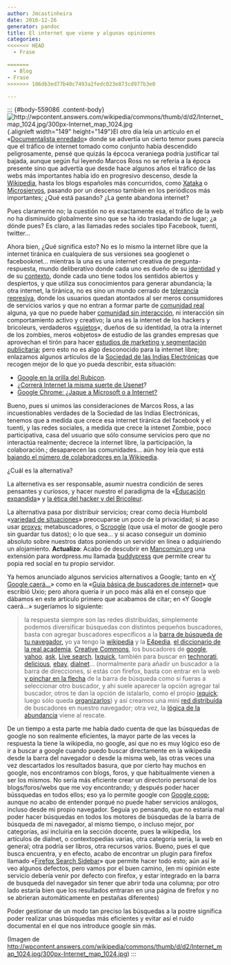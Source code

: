 ```yaml
---
author: Jmcastinheira
date: 2016-12-26
generator: pandoc
title: El internet que viene y algunas opiniones
categories:
<<<<<<< HEAD
  - Frase

=======
  - Blog
- Frase
>>>>>>> 186db3ed77b40c7493a2fedc023e873cd977b3e0

---
```




::: {#body-559086 .content-body}
![](http://wpcontent.answers.com/wikipedia/commons/thumb/d/d2/Internet_map_1024.jpg/300px-Internet_map_1024.jpg?v=1247268662652 "http://wpcontent.answers.com/wikipedia/commons/thumb/d/d2/Internet_map_1024.jpg/300px-Internet_map_1024.jpg"){.alignleft
width="149" height="149"}El otro día leía un artículo en el
«[Documentalista
enredado](http://www.documentalistaenredado.net/840/esta-bajando-la-audiencia-en-las-webs-los-datos-segun-google-trends/)»
donde se advertía un cierto temor pues parecía que el tráfico de
internet tomado como conjunto había descendido peligrosamente, pensé que
quizás la épcoca veraniega podría justificar tal bajada, aunque según
fui leyendo Marcos Ross no se refería a la época presente sino que
advertía que desde hace algunos años el tráfico de las webs más
importantes había ido en progresivo descenso, desde la
[Wikipedia](http://es.wikipedia.org/), hasta los blogs españoles más
concurridos, como [Xataka](http://www.xataka.com/) o
[Microsiervos](http://www.microsiervos.com/), pasando por un descenso
también en los periódicos más importantes; ¿Qué está pasando? ¿La gente
abandona internet?

Pues claramente no; la cuestión no es exactamente esa, el tráfico de la
web no ha disminuído globalmente sino que se ha ido trasladando de
lugar; ¿a dónde pues? Es claro, a las llamadas redes sociales tipo
Facebook, tuenti, twitter...

Ahora bien, ¿Qué significa esto? No es lo mismo la internet libre que la
internet tiránica en cualquiera de sus versiones sea googlenet o
facebooknet... mientras la una es una internet creativa de
pregunta-respuesta, mundo deliberativo donde cada uno es dueño de su
[identidad](http://entelequia.bligoo.com/content/view/203700/Identidad_e_identitarismo.html)
y de su
[contexto](http://entelequia.bligoo.com/content/view/212361/Problemas-conceptuales-e-impresiones.html),
donde cada uno tiene todos los sentidos abiertos y despiertos, y que
utiliza sus conocimientos para generar abundancia; la otra internet, la
tiránica, no es sino un mundo cerrado de [tolerancia
represiva](https://ssl.scroogle.org/cgi-bin/nbbwssl.cgi), donde los
usuarios quedan atontados al ser meros consumidores de servicios varios
y que no entran a formar parte de [comunidad
real](http://entelequia.bligoo.com/content/view/206271/De_la_Comunidad_y_la_fraternidad.html)
alguna, ya que no puede haber [comunidad sin
interacción](http://entelequia.bligoo.com/content/view/206271/De_la_Comunidad_y_la_fraternidad.html),
ni interacción sin comportamiento activo y creativo; la una es la
internet de los hackers y bricoleurs, verdaderos
«[sujetos](http://entelequia.bligoo.com/content/view/199717/Sobre-identidad-y-sujeto.html)«,
dueños de su identidad, la otra la internet de los zombies, meros
«objetos» de estudio de las grandes empresas que aprovechan el tirón
para hacer [estudios de marketing y segmentación
publicitaria](http://ictnet.es/2007/hacia-la-publicidad-2-0); pero esto
no es algo desconocido para la internet libre; enlazamos algunos
artículos de la [Sociedad de las Indias
Electrónicas](http://www.lasindias.com/) que recogen mejor de lo que yo
pueda describir, esta situación:

-   [Google en la orilla del
    Rubicon](http://www.lasindias.com/google-en-la-otra-orilla-del-rubicon/).
  -   ¿[Correrá Internet la misma suerte de
    Usenet](http://www.lasindias.com/%c2%bfcorrera-internet-la-misma-suerte-de-usenet/)?
  -   [Google Chrome: ¿Jaque a Microsoft o a
    Internet?](http://www.lasindias.com/google-chrome-%c2%bfjaque-a-microsoft-o-a-internet/)

Bueno, pues si unimos las consideraciones de Marcos Ross, a las
incuestionables verdades de la Sociedad de las Indias Electrónicas,
tenemos que a medida que crece esa internet tiránica del facebook y el
tuenti, y las redes sociales, a medida que crece la intenet Zombie, poco
participativa, casa del usuario que sólo consume servicios pero que no
interactúa realmente; decrece la internet libre, la participación, la
colaboración.; desaparecen las comunidades... aún hoy leía que está
[bajando el número de colaboradores en la
Wikipedia](http://entelequia.bligoo.com/content/view/536736/Frase-Celebre-La-educacion-expandida-y-el-cambio.html#content-top).

¿Cuál es la alternativa?

La alternetiva es ser responsable, asumir nuestra condición de seres
pensantes y curiosos, y hacer nuestro el paradigma de la «[Educación
expandida](http://entelequia.bligoo.com/content/view/536736/Frase-Celebre-La-educacion-expandida-y-el-cambio.html#content-top)»
y [la ética del hacker y del
Bricoleur](http://entelequia.bligoo.com/content/view/434867/Arte-y-artesania-y-la-nueva-etica-del-hacker-y-el-bricoleur.html#content-top).

La alternativa pasa por distribuír servicios; crear como decía Humbold
«[variedad de
situaciones](http://entelequia.bligoo.com/content/view/441825/Y-Google-caera.html)»
preocuparse un poco de la privacidad; si acaso usar
[proxys](http://es.wikipedia.org/wiki/Proxy); metabuscadores, o
[Scroogle](http://www.scroogle.org/) (que usa el motor de google pero
sin guardar tus datos); o lo que sea... y si acaso conseguir un dominio
absoluto sobre nuestros datos poniendo un servidor en linea o
adquiriendo un alojamiento. **Actualizo**: Acabo de descubrir en
[Mancomún.org](http://www.mancomun.org/no_cache/actualidade/detalledenova/nova/crea-a-tua-propia-rede-social-con-buddypress/)
una extensión para wordpress.mu llamada
[buddypress](http://es.wikipedia.org/wiki/BuddyPress) que permite crear
tu popia red social en tu propio servidor.

Ya hemos anunciado algunos servicios alternativos a Google; tanto en «[Y
Google
caerá...](http://entelequia.bligoo.com/content/view/441825/Y-Google-caera.html)»
como en la «[Guia básica de buscadores de
internet](http://entelequia.bligoo.com/content/view/136524/BUSCADORES_DE_INTERNET_GUIA_BASICA.html)»
que escribió Uxio; pero ahora quería ir un poco más allá en el consejo
que dábamos en este artículo primero que acabamos de citar; en «Y Google
caerá...» sugeríamos lo siguiente:

> la respuesta siempre son las redes distribuídas, simplemente podemos
> diversificar búsquedas con distintos pequeños buscadores, basta con
> agregar buscadores específicos a la [barra de búsqueda de tu
> navegador,](http://ixquick.com/do/metasearch.pl?query=agregar+a+barra+busqueda+del+navegador&cat=web&pl=ff&language=espanol)
> yo ya tengo la [wikipedia](http://es.wikipedia.org/wiki/Wikipedia) y
> la [E4pedia](http://exploradoreselectronicos.net/e4pedia/Portada), [el
> diccionario de la real
> academia](http://buscon.rae.es/draeI/html/cabecera.htm), [Creative
> Commons](http://search.creativecommons.org/), los buscadores de
> [google](http://www.google.es/), [yahoo](http://es.search.yahoo.com/),
> [ask](http://es.ask.com/), [Live search](http://www.live.com/),
> [Ixquick](http://ixquick.com/), también para buscar en
> [technorati](http://technorati.com/),
> [delicious](http://delicious.com/search),
> [ebay](http://search.ebay.es/),
> [dialnet](http://dialnet.unirioja.es/)... (normalmente para añadir un
> buscador a la barra de direcciones, si estás con firefox, basta con
> entrar en la web [y pinchar en la
> flecha](http://bitelia.com/2007/05/21/motores-de-busqueda-en-firefox/)
> de la barra de búsqueda como si fueras a seleccionar otro buscador, y
> ahi suele aparecer la opción agregar tal buscador, otros te dan la
> opción de istalarlo, como el propio
> [ixquick](http://eu2.ixquick.com/esp/download_ixquick_plugin.html);
> luego sólo queda
> [organizarlos](http://bitelia.com/2008/01/17/organiza-los-motores-de-busqueda-de-firefox/))
> y así creamos una mini [red
> distribuída](http://exploradoreselectronicos.net/wiki/index.php?title=Red_distribuida)
> de buscadores en nuestro navegador; otra vez, la [lógica de la
> abundancia](http://exploradoreselectronicos.net/e4pedia/L%C3%B3gica_de_la_abundancia)
> viene al rescate.

De un tiempo a esta parte me había dado cuenta de que las búsquedas de
google no son realmente eficientes, la mayor parte de las veces la
respuesta la tiene la wikipedia, no google, así que no es muy lógico eso
de ir a buscar a google cuando puedo buscar directamente en la wikipedia
desde la barra del navegador o desde la misma web, las otras veces una
vez descartados los resultados basura, que por cierto hay muchos en
google, nos encontramos con blogs, foros, y que habitualmente vienen a
ser los mismos. No sería más eficiente crear un directorio personal de
los blogs/foros/webs que me voy encontrando; y después poder hacer
bússquedas en todos ellos; eso ya lo permite google con [Google
coop](http://www.google.com/coop/cse/?hl=es); aunque no acabo de
entender porqué no puede haber servicios análogos, incluso desde mi
propio navegador. Seguía yo pensando, que no estaría mal poder hacer
búsquedas en todos los motores de búsquedas de la barra de búsqueda de
mi navegador, al mismo tiempo, o incluso mejor, por categorías, así
incluiria en la sección docente, pues la wikipedia, los artículos de
dialnet, o contextopedias varias, otra categoría sería, la web en
general; otra podría ser libros, otra recursos varios. Bueno, pues el
que busca encuentra, y en efecto, acabo de encontrar un plugin para
firefox llamado «[Firefox Search
Sidebar](https://addons.mozilla.org/es-ES/firefox/addon/1271)» que
permite hacer todo esto; aún así le veo algunos defectos, pero vamos por
el buen camino, (en mi opinión este servicio debería venir por defecto
con firefox, y estar integrado en la barra de busqueda del navegador sin
tener que abrir toda una columna; por otro lado estaría bien que los
resultados entraran en una página de firefox y no se abrieran
automáticamente en pestañas diferentes)

Poder gestionar de un modo tan preciso las búsquedas a la postre
significa poder realizar unas búsquedas más eficientes y evitar así el
ruido documental en el que nos introduce google sin más.

(Imagen de
<http://wpcontent.answers.com/wikipedia/commons/thumb/d/d2/Internet_map_1024.jpg/300px-Internet_map_1024.jpg>)
:::

